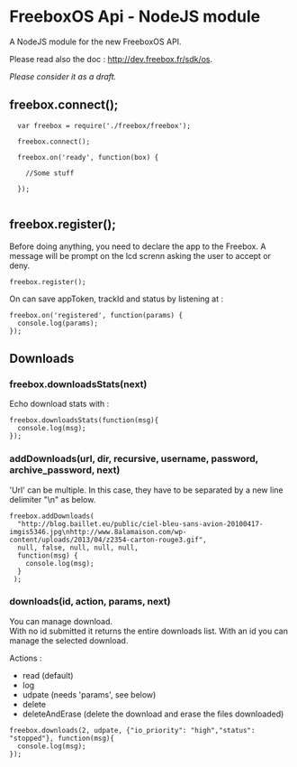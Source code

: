 FreeboxOS Api - NodeJS module
===============

A NodeJS module for the new FreeboxOS API.

Please read also the doc : http://dev.freebox.fr/sdk/os.

*Please consider it as a draft.*

freebox.connect();
------

```
  var freebox = require('./freebox/freebox'); 

  freebox.connect();
  
  freebox.on('ready', function(box) {
  
    //Some stuff
  
  });
  
```


freebox.register();
------------------------------
Before doing anything, you need to declare the app to the Freebox. A message will be prompt on the lcd screnn asking the user to accept or deny.

```
freebox.register();
```

On can save appToken, trackId and status by listening at :

```
freebox.on('registered', function(params) {
  console.log(params);
});
```


Downloads
--------- 

### freebox.downloadsStats(next)
Echo download stats with :
```
freebox.downloadsStats(function(msg){
  console.log(msg);
});
```

### addDownloads(url, dir, recursive, username, password, archive_password, next)

'Url' can be multiple. In this case, they have to be separated by a new line delimiter "\n" as below.
```
freebox.addDownloads(
  "http://blog.baillet.eu/public/ciel-bleu-sans-avion-20100417-imgis5346.jpg\nhttp://www.8alamaison.com/wp-content/uploads/2013/04/z2354-carton-rouge3.gif",
  null, false, null, null, null,
  function(msg) {
    console.log(msg);
  }
 );
```

### downloads(id, action, params, next)
You can manage download.   
With no id submitted it returns the entire downloads list.
With an id you can manage the selected download.

Actions :
- read (default)
- log
- udpate (needs 'params', see below)
- delete
- deleteAndErase (delete the download and erase the files downloaded)   

```
freebox.downloads(2, udpate, {"io_priority": "high","status": "stopped"}, function(msg){
  console.log(msg);
});
```








